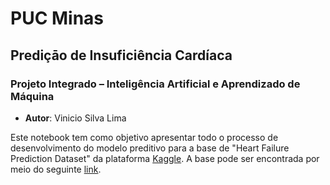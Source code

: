 # PUC Minas
## Prediçāo de Insuficiência Cardíaca
### Projeto Integrado – Inteligência Artificial e Aprendizado de Máquina

- **Autor**: Vinicio Silva Lima

Este notebook tem como objetivo apresentar todo o processo de desenvolvimento do modelo preditivo para a base de "Heart Failure Prediction Dataset" da plataforma [Kaggle](https://www.kaggle.com). A base pode ser encontrada por meio do seguinte [link](https://www.kaggle.com/datasets/fedesoriano/heart-failure-prediction).
